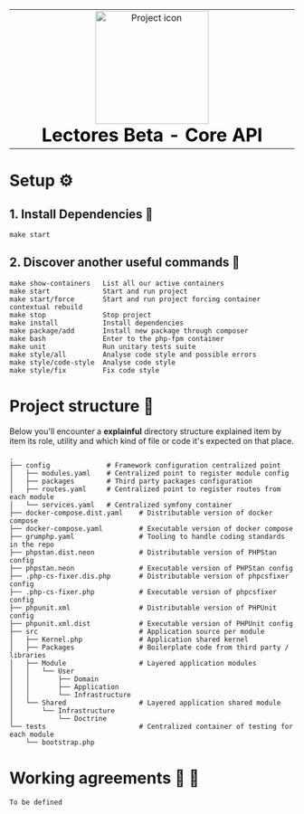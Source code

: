 <table align="center">
    <tr style="text-align: center;">
        <td align="center" width="9999">
            <img src="./.etc/logo.png" width="200" alt="Project icon" style="margin:0; padding: 0; display: inline-block">

<h1 style="margin: 0; padding: 0; color: black;">Lectores Beta - Core API</h1>
</td>
</tr>
</table>

# Setup :gear:

## 1. Install Dependencies :hammer:

```shell
make start
```

## 2. Discover another useful commands :mag_right:

```shell
make show-containers   List all our active containers
make start             Start and run project
make start/force       Start and run project forcing container contextual rebuild
make stop              Stop project
make install           Install dependencies
make package/add       Install new package through composer
make bash              Enter to the php-fpm container
make unit              Run unitary tests suite
make style/all         Analyse code style and possible errors
make style/code-style  Analyse code style
make style/fix         Fix code style
```

# Project structure :file_folder:

Below you'll encounter a **explainful** directory structure explained item by item its role,
utility and which kind of file or code it's expected on that place.

```text
.
├── config              # Framework configuration centralized point
│   ├── modules.yaml    # Centralized point to register module config
│   ├── packages        # Third party packages configuration
│   ├── routes.yaml     # Centralized point to register routes from each module
│   └── services.yaml   # Centralized symfony container
├── docker-compose.dist.yaml    # Distributable version of docker compose
├── docker-compose.yaml         # Executable version of docker compose
├── grumphp.yaml                # Tooling to handle coding standards in the repo
├── phpstan.dist.neon           # Distributable version of PHPStan config
├── phpstan.neon                # Executable version of PHPStan config
├── .php-cs-fixer.dis.php       # Distributable version of phpcsfixer config
├── .php-cs-fixer.php           # Executable version of phpcsfixer config
├── phpunit.xml                 # Distributable version of PHPUnit config
├── phpunit.xml.dist            # Executable version of PHPUnit config
├── src                         # Application source per module
│   ├── Kernel.php              # Application shared kernel
│   ├── Packages                # Boilerplate code from third party / libraries
│   ├── Module                  # Layered application modules
│   │   └── User
│   │       ├── Domain
│   │       ├── Application
│   │       └── Infrastructure
│   └── Shared                  # Layered application shared module
│       └── Infrastructure
│           └── Doctrine
└── tests                       # Centralized container of testing for each module
    └── bootstrap.php

```

# Working agreements :handshake: :raised_hands:

```text
To be defined
```
